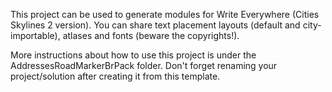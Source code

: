 This project can be used to generate modules for Write Everywhere (Cities Skylines 2 version). You can share text placement layouts (default and city-importable), atlases and fonts (beware the copyrights!).

More instructions about how to use this project is under the AddressesRoadMarkerBrPack folder. Don't forget renaming your project/solution after creating it from this template.

